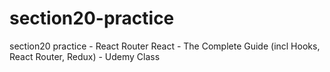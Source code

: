 # section20-practice
section20 practice - React Router
React - The Complete Guide (incl Hooks, React Router, Redux) - Udemy Class
